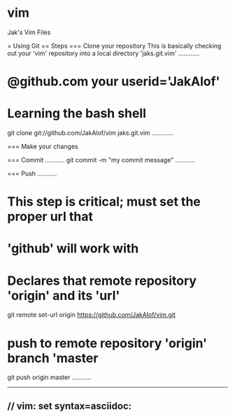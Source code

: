 vim
===

Jak's Vim Files

= Using Git
== Steps
=== Clone your repository
This is basically checking out your 'vim' repository into a local directory
'jaks.git.vim'
............
# @github.com your userid='JakAlof' 
# Learning the bash shell
git clone git://github.com/JakAlof/vim jaks.git.vim
............

=== Make your changes

=== Commit
...........
git commit -m "my commit message"
...........

=== Push
...........
# This step is critical; must set the proper url that 
#   'github' will work with
# Declares that remote repository 'origin' and its 'url'
git remote set-url origin https://github.com/JakAlof/vim.git
# push to remote repository 'origin' branch 'master
git push origin master
...........

---
// vim: set syntax=asciidoc:
---
